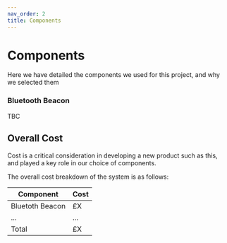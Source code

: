 ```yaml
---
nav_order: 2
title: Components
---
```


# Components

Here we have detailed the components we used for this project, and why we selected them

### Bluetooth Beacon

TBC

## Overall Cost

Cost is a critical consideration in developing a new product such as this, and played a key role in our choice of components.

The overall cost breakdown of the system is as follows:

Component | Cost
----------|-----
Bluetoth Beacon| £X
... | ...
Total | £X
